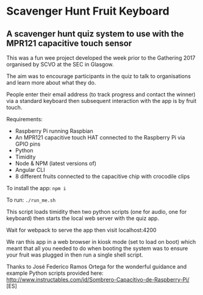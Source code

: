 # Scavenger Hunt Fruit Keyboard
## A scavenger hunt quiz system to use with the MPR121 capacitive touch sensor

This was a fun wee project developed the week prior to the Gathering 2017
organised by SCVO at the SEC in Glasgow.

The aim was to encourage participants in the quiz to talk to organisations
and learn more about what they do.

People enter their email address (to track progress and contact the winner) via
a standard keyboard then subsequent interaction with the app is by fruit touch.

Requirements:
* Raspberry Pi running Raspbian
* An MPR121 capacitive touch HAT connected to the Raspberry Pi via GPIO pins
* Python
* Timidity
* Node & NPM (latest versions of)
* Angular CLI
* 8 different fruits connected to the capacitive chip with crocodile clips

To install the app: `npm i`

To run: `./run_me.sh`

This script loads timidity then two python scripts (one for audio, one for
keyboard) then starts the local web server with the quiz app.

Wait for webpack to serve the app then visit localhost:4200

We ran this app in a web browser in kiosk mode (set to load on boot) which
meant that all you needed to do when booting the system was to ensure your
fruit was plugged in then run a single shell script.

Thanks to José Federico Ramos Ortega for the wonderful guidance and example
Python scripts provided here:
http://www.instructables.com/id/Sombrero-Capacitivo-de-Raspberry-Pi/ [ES]
